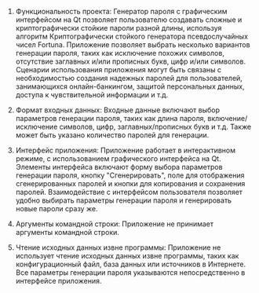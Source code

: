 1. Функциональность проекта:
  Генератор пароля с графическим интерфейсом на Qt позволяет пользователю создавать сложные и криптографически стойкие пароли разной длины, используя алгоритм Криптографически стойкого генератора псевдослучайных чисел Fortuna. Приложение позволяет выбрать несколько вариантов генерации пароля, таких как исключение похожих символов, отсутствие заглавных и/или прописных букв, цифр и/или символов. Сценарии использования приложения могут быть связаны с необходимостью создания надежных паролей для пользователей, занимающихся онлайн-банкингом, защитой персональных данных, доступа к чувствительной информации и т.д.

1. Формат входных данных:
Входные данные включают выбор параметров генерации пароля, таких как длина пароля, включение/исключение символов, цифр, заглавных/прописных букв и т.д. Также может быть указано количество паролей для генерации.

1. Интерфейс приложения:
Приложение работает в интерактивном режиме, с использованием графического интерфейса на Qt. Элементы интерфейса включают форму выбора параметров генерации пароля, кнопку "Сгенерировать", поле для отображения сгенерированных паролей и кнопки для копирования и сохранения паролей. Взаимодействие с интерфейсом пользователя позволяет удобно выбирать параметры генерации пароля и генерировать новые пароли сразу же.

1. Аргументы командной строки:
Приложение не принимает аргументы командной строки.

1. Чтение исходных данных извне программы:
Приложение не использует чтение исходных данных извне программы, таких как конфигурационный файл, база данных или источников в Интернете. Все параметры генерации пароля указываются непосредственно в интерфейсе приложения.